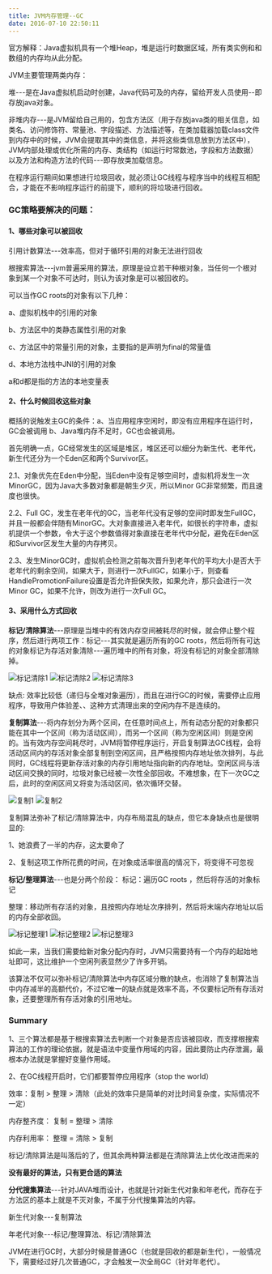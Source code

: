 ```yaml
---
title: JVM内存管理--GC
date: 2016-07-10 22:50:11
---
```

官方解释：Java虚拟机具有一个堆Heap，堆是运行时数据区域，所有类实例和和数组的内存均从此分配。

JVM主要管理两类内存：

堆---是在Java虚拟机启动时创建，Java代码可及的内存，留给开发人员使用--即存放java对象。

非堆内存---是JVM留给自己用的，包含方法区（用于存放java类的相关信息，如类名、访问修饰符、常量池、字段描述、方法描述等，在类加载器加载class文件到内存中的时候，JVM会提取其中的类信息，并将这些类信息放到方法区中），JVM内部处理或优化所需的内存、类结构（如运行时常数池，字段和方法数据）以及方法和构造方法的代码---即存放类加载信息。

在程序运行期间如果想进行垃圾回收，就必须让GC线程与程序当中的线程互相配合，才能在不影响程序运行的前提下，顺利的将垃圾进行回收。

### GC策略要解决的问题：
#### 1、哪些对象可以被回收
引用计数算法---效率高，但对于循环引用的对象无法进行回收

根搜索算法---jvm普遍采用的算法，原理是设立若干种根对象，当任何一个根对象到某一个对象不可达时，则认为该对象是可以被回收的。

可以当作GC roots的对象有以下几种：

a、虚拟机栈中的引用的对象

b、方法区中的类静态属性引用的对象

c、方法区中的常量引用的对象，主要指的是声明为final的常量值

d、本地方法栈中JNI的引用的对象

a和d都是指的方法的本地变量表

#### 2、什么时候回收这些对象
概括的说触发主GC的条件：a、当应用程序空闲时，即没有应用程序在运行时，GC会被调用 b、Java堆内存不足时，GC也会被调用。

首先明确一点，GC经常发生的区域是堆区，堆区还可以细分为新生代、老年代，新生代还分为一个Eden区和两个Survivor区。

2.1、对象优先在Eden中分配，当Eden中没有足够空间时，虚拟机将发生一次MinorGC，因为Java大多数对象都是朝生夕灭，所以Minor GC非常频繁，而且速度也很快。

2.2、Full GC，发生在老年代的GC，当老年代没有足够的空间时即发生FullGC，并且一般都会伴随有MinorGC。大对象直接进入老年代，如很长的字符串，虚拟机提供一个参数，令大于这个参数值得对象直接在老年代中分配，避免在Eden区和Survivor区发生大量的内存拷贝。

2.3、发生MinorGC时，虚拟机会检测之前每次晋升到老年代的平均大小是否大于老年代的剩余空间，如果大于，则进行一次FullGC，如果小于，则查看HandlePromotionFailure设置是否允许担保失败，如果允许，那只会进行一次Minor GC，如果不允许，则改为进行一次Full GC。
#### 3、采用什么方式回收
**标记/清除算法**---原理是当堆中的有效内存空间被耗尽的时候，就会停止整个程序，然后进行两项工作：标记---其实就是遍历所有的GC roots，然后将所有可达的对象标记为存活对象清除---遍历堆中的所有对象，将没有标记的对象全部清除掉。

![标记清除1](/images/figures/2016-07-10-01.png)
![标记清除2](/images/figures/2016-07-10-02.png)
![标记清除3](/images/figures/2016-07-10-03.png)

缺点: 效率比较低（递归与全堆对象遍历），而且在进行GC的时候，需要停止应用程序，导致用户体验差、、这种方式清理出来的空闲内存不是连续的。

**复制算法**---将内存划分为两个区间，在任意时间点上，所有动态分配的对象都只能在其中一个区间（称为活动区间），而另一个区间（称为空闲区间）则是空闲的。当有效内存空间耗尽时，JVM将暂停程序运行，开启复制算法GC线程，会将活动区间内的存活对象全部复制到空闲区间，且严格按照内存地址依次排列，与此同时，GC线程将更新存活对象的内存引用地址指向新的内存地址。空闲区间与活动区间交换的同时，垃圾对象已经被一次性全部回收。不难想象，在下一次GC之后，此时的空闲区间又将变为活动区间，依次循环交替。

![复制1](/images/figures/2016-07-10-04.png)
![复制2](/images/figures/2016-07-10-05.png)

复制算法弥补了标记/清除算法中，内存布局混乱的缺点，但它本身缺点也是很明显的:

1、她浪费了一半的内存，这太要命了 

2、复制这项工作所花费的时间，在对象成活率很高的情况下，将变得不可忽视

**标记/整理算法**---也是分两个阶段：
标记：遍历GC roots ，然后将存活的对象标记

整理：移动所有存活的对象，且按照内存地址次序排列，然后将末端内存地址以后的内存全部收回。

![标记整理1](/images/figures/2016-07-10-06.png)
![标记整理2](/images/figures/2016-07-10-07.png)
![标记整理3](/images/figures/2016-07-10-08.png)

如此一来，当我们需要给新对象分配内存时，JVM只需要持有一个内存的起始地址即可，这比维护一个空闲列表显然少了许多开销。

该算法不仅可以弥补标记/清除算法中内存区域分散的缺点，也消除了复制算法当中内存减半的高额代价，不过它唯一的缺点就是效率不高，不仅要标记所有存活对象，还要整理所有存活对象的引用地址。
### Summary
1、三个算法都是基于根搜索算法去判断一个对象是否应该被回收，而支撑根搜索算法的工作的理论依据，就是语法中变量作用域的内容，因此要防止内存泄漏，最根本办法就是掌握好变量作用域。

2、在GC线程开启时，它们都要暂停应用程序（stop the world）

效率：复制 > 整理 > 清除（此处的效率只是简单的对比时间复杂度，实际情况不一定）

内存整齐度： 复制 = 整理 > 清除

内存利用率： 整理 = 清除 > 复制

标记/清除算法是叫落后的了，但其余两种算法都是在清除算法上优化改进而来的

**没有最好的算法，只有更合适的算法**

**分代搜集算法**---针对JAVA堆而设计，也就是针对新生代对象和年老代，而存在于方法区的基本上就是不灭对象，不属于分代搜集算法的内容。

新生代对象---复制算法

年老代对象---标记/整理算法、标记/清除算法

JVM在进行GC时，大部分时候是普通GC（也就是回收的都是新生代），一般情况下，需要经过好几次普通GC，才会触发一次全局GC（针对年老代）。
